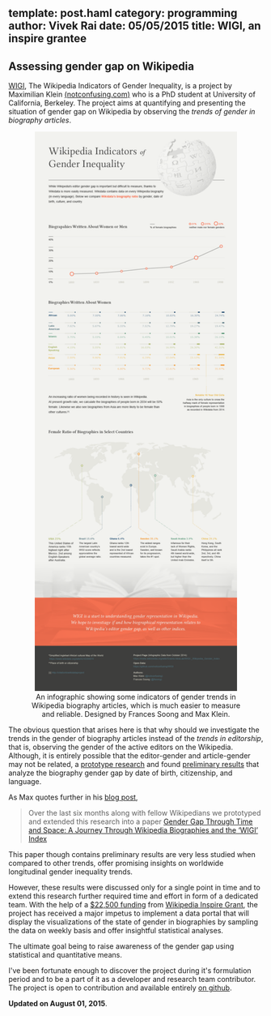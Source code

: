 template: post.haml
category: programming
author: Vivek Rai
date: 05/05/2015
title: WIGI, an inspire grantee
---
Assessing gender gap on Wikipedia
---

[WIGI](https://meta.wikimedia.org/wiki/Grants:IdeaLab/WIGI:_Wikipedia_Gender_Index),
The Wikipedia Indicators of Gender Inequality, is a project by Maximilian Klein
[(notconfusing.com)](http://notconfusing.com) who is a PhD student at
University of California, Berkeley. The project aims at quantifying and
presenting the situation of gender gap on Wikipedia by observing the *trends of gender in biography articles*.

<figure style="text-align:center">
<img
    src="/images/wigi_map.png"
    title="Wikipedia Gender Indicators infographic by Maximilian Klein and Frances Soong."
    target="https://github.com/notconfusing/WIGI/issues/22"
    style="width: 400px; height: auto"/>
<figcaption>
An infographic showing some indicators of gender trends in Wikipedia biography
articles, which is much easier to measure and reliable. Designed by Frances
Soong and Max Klein.
</figcaption>
</figure>

The obvious question that arises here is that why should we investigate the
trends in the gender of biography articles instead of the *trends in
editorship*, that is, observing the gender of the active editors on the
Wikipedia. Although, it is entirely possible that the editor-gender and
article-gender may not be related, a [prototype
research](http://arxiv.org/abs/1502.03086) and found [preliminary
results](http://notconfusing.com/preliminary-results-from-wigi-the-wikipedia-gender-inequality-index/)
that analyze the biography gender gap by date of birth, citizenship, and
language.

As Max quotes further in his [blog
post](http://notconfusing.com/category/thought-importance/lesser/),
> Over the last six months along with fellow Wikipedians we prototyped and
> extended this research into a paper [Gender Gap Through Time and Space: A
> Journey Through Wikipedia Biographies and the ‘WIGI’
> Index](http://arxiv.org/abs/1502.03086)

This paper though contains preliminary results are very less studied when
compared to other trends, offer promising insights on worldwide longitudinal
gender inequality trends.

However, these results were discussed only for a single point in time and to
extend this research further required time and effort in form of a dedicated
team. With the help of a [$22,500
funding](https://blog.wikimedia.org/2015/05/01/meet-the-inspire-grantees/) from
[Wikipedia Inspire Grant](https://meta.wikimedia.org/wiki/Grants:Inspire), the
project has received a major impetus to implement a data portal that will
display the visualizations of the state of gender in biographies by sampling
the data on weekly basis and offer insightful statistical analyses.

The ultimate goal being to raise awareness of the gender gap using statistical
and quantitative means.

I've been fortunate enough to discover the project during it's formulation
period and to be a part of it as a developer and research team contributor. The
project is open to contribution and available entirely [on
github](https://github.com/notconfusing/WIGI).

**Updated on August 01, 2015**.
